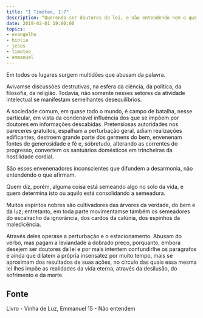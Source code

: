 ```yaml
---
title: "I Timóteo, 1:7"
description: “Querendo ser doutores da lei, e não entendendo nem o que dizem nem o que afirmam.” Paulo (I Timóteo, 1:7)
date: 2019-02-01 19:00:00
topics: 
- evangelho
- biblia
- jesus
- timoteo
- emmanuel
---
```


Em todos os lugares surgem multidões que abusam da palavra.

Avivam­se discussões destrutivas, na esfera da ciência, da política, da
filosofia, da religião. Todavia, não somente nesses setores da atividade intelectual se
manifestam semelhantes desequilíbrios.

A sociedade comum, em quase todo o mundo, é campo de batalha, nesse particular,
em vista da condenável influência dos que se impõem por doutores em informações
descabidas. Pretensiosas autoridades nos pareceres gratuitos, espalham a
perturbação geral, adiam realizações edificantes, destroem grande parte dos
germens do bem, envenenam fontes de generosidade e fé e, sobretudo, alterando as
correntes do progresso, convertem os santuários domésticos em trincheiras da
hostilidade cordial.

São esses envenenadores inconscientes que difundem a desarmonia, não
entendendo o que afirmam.

Quem diz, porém, alguma coisa está semeando algo no solo da vida, e
quem determina isto ou aquilo está consolidando a semeadura.

Muitos espíritos nobres são cultivadores das árvores da verdade, do bem e
da luz; entretanto, em toda parte movimentam­se também os semeadores do
escalracho da ignorância, dos cardos da calúnia, dos espinhos da maledicência.

Através deles opera­se a perturbação e o estacionamento. Abusam do verbo, mas
pagam a leviandade a dobrado preço, porquanto, embora desejem ser doutores da lei
e por mais intentem confundir­lhe os parágrafos e ainda que dilatem a própria
insensatez por muito tempo, mais se aproximam dos resultados de suas ações, no
círculo das quais essa mesma lei lhes impõe as realidades da vida eterna, através da
desilusão, do sofrimento e da morte.


## Fonte
Livro - Vinha de Luz, Emmanuel
15 - Não entendem
